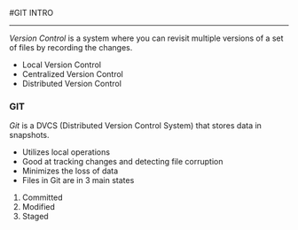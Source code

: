 #GIT INTRO
___
*Version Control* is a system where you can revisit multiple versions of a set of files by recording the changes.
* Local Version Control
* Centralized Version Control
* Distributed Version Control

### GIT
*Git* is a DVCS (Distributed Version Control System) that stores data in snapshots.
* Utilizes local operations
* Good at tracking changes and detecting file corruption
* Minimizes the loss of data 
* Files in Git are in 3 main states
1. Committed
2. Modified
3. Staged
